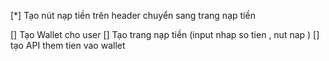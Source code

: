 [*] Tạo nút nạp tiền trên header  chuyển sang trang nạp tiền


[] Tạo Wallet cho user 
[] Tạo trang nạp tiền (input nhap so tien  , nut nap )
[] tạo API them tien vao wallet 
